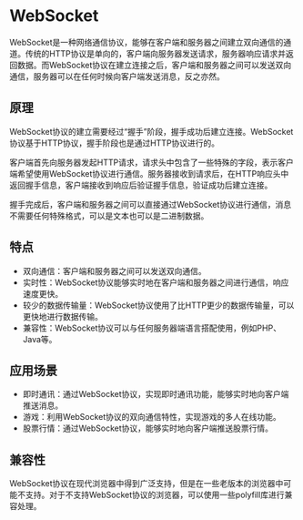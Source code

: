 # WebSocket
WebSocket是一种网络通信协议，能够在客户端和服务器之间建立双向通信的通道。传统的HTTP协议是单向的，客户端向服务器发送请求，服务器响应请求并返回数据。而WebSocket协议在建立连接之后，客户端和服务器之间可以发送双向通信，服务器可以在任何时候向客户端发送消息，反之亦然。
## 原理
WebSocket协议的建立需要经过“握手”阶段，握手成功后建立连接。WebSocket协议基于HTTP协议，握手阶段也是通过HTTP协议进行的。

客户端首先向服务器发起HTTP请求，请求头中包含了一些特殊的字段，表示客户端希望使用WebSocket协议进行通信。服务器接收到请求后，在HTTP响应头中返回握手信息，客户端接收到响应后验证握手信息，验证成功后建立连接。

握手完成后，客户端和服务器之间可以直接通过WebSocket协议进行通信，消息不需要任何特殊格式，可以是文本也可以是二进制数据。

## 特点
- 双向通信：客户端和服务器之间可以发送双向通信。
- 实时性：WebSocket协议能够实时地在客户端和服务器之间进行通信，响应速度更快。
- 较少的数据传输量：WebSocket协议使用了比HTTP更少的数据传输量，可以更快地进行数据传输。
- 兼容性：WebSocket协议可以与任何服务器端语言搭配使用，例如PHP、Java等。
## 应用场景
- 即时通讯：通过WebSocket协议，实现即时通讯功能，能够实时地向客户端推送消息。
- 游戏：利用WebSocket协议的双向通信特性，实现游戏的多人在线功能。
- 股票行情：通过WebSocket协议，能够实时地向客户端推送股票行情。
## 兼容性
WebSocket协议在现代浏览器中得到广泛支持，但是在一些老版本的浏览器中可能不支持。对于不支持WebSocket协议的浏览器，可以使用一些polyfill库进行兼容处理。